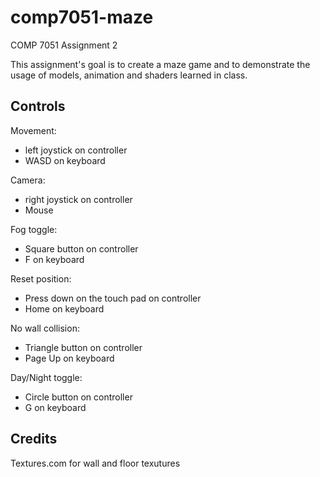 # comp7051-maze
COMP 7051 Assignment 2

This assignment's goal is to create a maze game and to demonstrate the usage of models, animation and shaders learned in class.

## Controls

Movement:
- left joystick on controller
- WASD on keyboard

Camera:
- right joystick on controller
- Mouse

Fog toggle:
- Square button on controller
- F on keyboard

Reset position:
- Press down on the touch pad on controller
- Home on keyboard

No wall collision:
- Triangle button on controller
- Page Up on keyboard

Day/Night toggle:
- Circle button on controller
- G on keyboard

## Credits
Textures.com for wall and floor texutures
